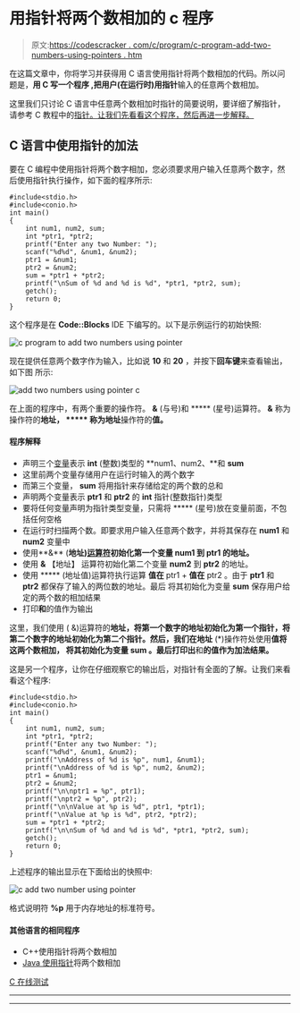 # 用指针将两个数相加的 c 程序

> 原文:[https://codescracker . com/c/program/c-program-add-two-numbers-using-pointers . htm](https://codescracker.com/c/program/c-program-add-two-numbers-using-pointers.htm)

在这篇文章中，你将学习并获得用 C 语言使用指针将两个数相加的代码。所以问题是，**用 C 写一个程序 ,把用户(在运行时)用指针**输入的任意两个数相加。

这里我们只讨论 C 语言中任意两个数相加时指针的简要说明，要详细了解指针，请参考 C 教程中的[指针。让我们先看看这个程序，然后再进一步解释。](/c/c-pointers.htm)

## C 语言中使用指针的加法

要在 C 编程中使用指针将两个数字相加，您必须要求用户输入任意两个数字，然后使用指针执行操作，如下面的程序所示:

```
#include<stdio.h>
#include<conio.h>
int main()
{
    int num1, num2, sum;
    int *ptr1, *ptr2;
    printf("Enter any two Number: ");
    scanf("%d%d", &num1, &num2);
    ptr1 = &num1;
    ptr2 = &num2;
    sum = *ptr1 + *ptr2;
    printf("\nSum of %d and %d is %d", *ptr1, *ptr2, sum);
    getch();
    return 0;
}
```

这个程序是在 **Code::Blocks** IDE 下编写的。以下是示例运行的初始快照:

![c program to add two numbers using pointer](../Images/d3c7152a0cf1636f645de149b48717c1.png)

现在提供任意两个数字作为输入，比如说 **10** 和 **20** ，并按下**回车键**来查看输出，如下图 所示:

![add two numbers using pointer c](../Images/b7a45bc8ada87bffdacd70ecc75cf5f7.png)

在上面的程序中，有两个重要的操作符。 **&** (与号)和 ***** (星号)运算符。 **&** 称为操作符的**地址， ***** 称为地址**操作符的**值。**

#### 程序解释

*   声明三个[变量](/c/c-variables.htm)表示 **int** (整数)类型的 **num1、num2、**和 **sum**
*   这里前两个变量存储用户在运行时输入的两个数字
*   而第三个变量， **sum** 将用指针来存储给定的两个数的总和
*   声明两个变量表示 **ptr1** 和 **ptr2** 的 **int** 指针(整数指针)类型
*   要将任何变量声明为指针类型变量，只需将 ***** (星号)放在变量前面，不包括任何空格
*   在运行时扫描两个数。即要求用户输入任意两个数字，并将其保存在 **num1** 和 **num2** 变量中
*   使用**&** (**地址)[运算符](/c/c-operators.htm)初始化第一个变量 **num1** 到 **ptr1** 的地址。**
*   使用 **&** 【地址】 运算符初始化第二个变量 **num2** 到 **ptr2** 的地址。
*   使用 ***** (地址值)运算符执行运算
    **值在** ptr1 + **值在** ptr2
    。由于 **ptr1** 和 **ptr2** 都保存了输入的两位数的地址。最后 将其初始化为变量 **sum** 保存用户给定的两个数的相加结果
*   打印**和**的值作为输出

这里，我们使用 ( &)运算符的**地址，将第一个数字的地址初始化为第一个指针，将第二个数字的地址初始化为第二个指针。然后，我们在地址** (*)操作符处使用**值将这两个数相加， 将其初始化为变量 **sum** 。最后打印出**和**的值作为加法结果。**

这是另一个程序，让你在仔细观察它的输出后，对指针有全面的了解。让我们来看看这个程序:

```
#include<stdio.h>
#include<conio.h>
int main()
{
    int num1, num2, sum;
    int *ptr1, *ptr2;
    printf("Enter any two Number: ");
    scanf("%d%d", &num1, &num2);
    printf("\nAddress of %d is %p", num1, &num1);
    printf("\nAddress of %d is %p", num2, &num2);
    ptr1 = &num1;
    ptr2 = &num2;
    printf("\n\nptr1 = %p", ptr1);
    printf("\nptr2 = %p", ptr2);
    printf("\n\nValue at %p is %d", ptr1, *ptr1);
    printf("\nValue at %p is %d", ptr2, *ptr2);
    sum = *ptr1 + *ptr2;
    printf("\n\nSum of %d and %d is %d", *ptr1, *ptr2, sum);
    getch();
    return 0;
}
```

上述程序的输出显示在下面给出的快照中:

![c add two number using pointer](../Images/cb46bb7cb05a74921b623fdb8abaaee3.png)

格式说明符 **%p** 用于内存地址的标准符号。

#### 其他语言的相同程序

*   C++使用指针将两个数相加
*   [Java 使用指针](/java/program/java-program-add-two-numbers-using-pointers.htm)将两个数相加

[C 在线测试](/exam/showtest.php?subid=2)

* * *

* * *